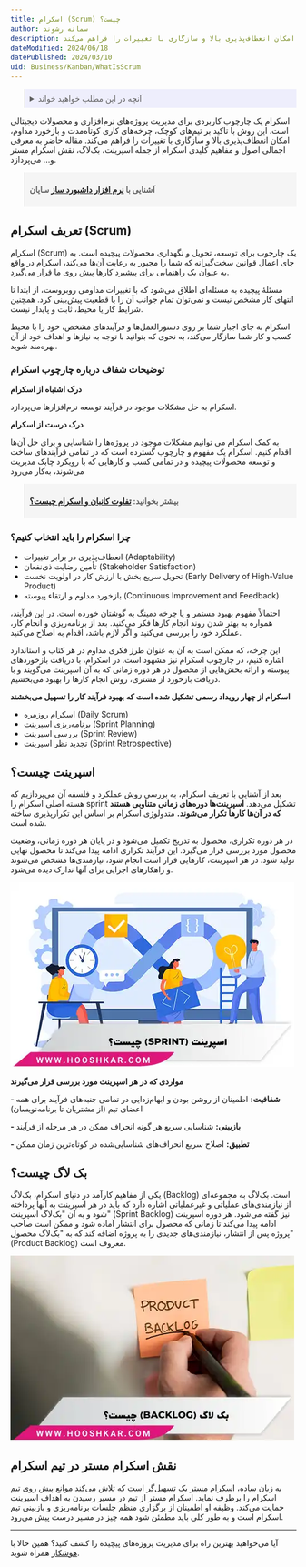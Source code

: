 ```yaml
---
title: اسکرام (Scrum) چیست؟
author: سمانه رشوند
description: اسکرام یک چارچوب کاربردی برای مدیریت پروژه‌های نرم‌افزاری و محصولات دیجیتالی است. این روش با تاکید بر تیم‌های کوچک، چرخه‌های کاری کوتاه‌مدت و بازخورد مداوم، امکان انعطاف‌پذیری بالا و سازگاری با تغییرات را فراهم می‌کند.
dateModified: 2024/06/18
datePublished: 2024/03/10
uid: Business/Kanban/WhatIsScrum
---
```


<blockquote style="background-color:#eeeefc; padding:0.5rem">

<details>
  <summary>آنچه در این مطلب خواهید خواند</summary>
  <ul>
    <li>تعریف اسکرام (Scrum)</li>
    <li>توضیحات شفاف درباره چارچوب اسکرام</li>
    <li>چرا اسکرام را باید انتخاب کنیم؟</li>
    <li>اسپرینت چیست؟</li>
    <li>بک لاگ چیست؟</li>
    <li>نقش اسکرام مستر در تیم اسکرام</li>
  </ul>
</details>

</blockquote>

اسکرام یک چارچوب کاربردی برای مدیریت پروژه‌های نرم‌افزاری و محصولات دیجیتالی است. این روش با تاکید بر تیم‌های کوچک، چرخه‌های کاری کوتاه‌مدت و بازخورد مداوم، امکان انعطاف‌پذیری بالا و سازگاری با تغییرات را فراهم می‌کند. مقاله حاضر به معرفی اجمالی اصول و مفاهیم کلیدی اسکرام از جمله اسپرینت، بک‌لاگ، نقش اسکرام مستر و... می‌پردازد.


<blockquote style="background-color:#f5f5f5; padding:0.5rem">
<p><strong>آشنایی با <a href="https://www.hooshkar.com/Software/Sayan/Package/Industrial" target="_blank">نرم افزار داشبورد ساز</a> سایان</p></strong></blockquote>

## تعریف اسکرام (Scrum)

اسکرام (Scrum) یک چارچوب برای توسعه، تحویل و نگهداری محصولات پیچیده است. به جای اعمال قوانین سخت‌گیرانه که شما را مجبور به رعایت آن‌ها می‌کند، اسکرام در واقع به عنوان یک راهنمایی برای پیشبرد کارها پیش روی ما قرار می‌گیرد.

مسئلۀ پیچیده به مسئله‌ای اطلاق می‌شود که با تغییرات مداومی روبروست، از ابتدا تا انتهای کار مشخص نیست و نمی‌توان تمام جوانب آن را با قطعیت پیش‌بینی کرد. همچنین شرایط کار یا محیط، ثابت و پایدار نیست.

اسکرام به جای اجبار شما بر روی دستورالعمل‌ها و فرآیندهای مشخص، خود را با محیط کسب و کار شما سازگار می‌کند، به نحوی که بتوانید با توجه به نیازها و اهداف خود از آن بهره‌مند شوید.


### توضیحات شفاف درباره چارچوب اسکرام

**درک اشتباه از اسکرام**

اسکرام به حل مشکلات موجود در فرآیند توسعه نرم‌افزارها می‌پردازد.

**درک درست از اسکرام**

به کمک اسکرام می توانیم مشکلات موجود در پروژه‌ها را شناسایی و برای حل آن‌ها اقدام کنیم. اسکرام یک مفهوم و چارچوب گسترده است که در تمامی فرآیندهای ساخت و توسعه محصولات پیچیده و در تمامی کسب و کارهایی که با رویکرد چابک مدیریت می‌شوند، به‌کار می‌رود

<blockquote style="background-color:#f5f5f5; padding:0.5rem">
<p><strong>بیشتر بخوانید: <a href="https://www.hooshkar.com/Wiki/Business/KanbanVsScrum" target="_blank">تفاوت کانبان و اسکرام چیست؟</a></p></strong>
</blockquote>

### چرا اسکرام را باید انتخاب کنیم؟

-	انعطاف‌پذیری در برابر تغییرات (Adaptability)
-	تأمین رضایت ذی‌نفعان (Stakeholder Satisfaction)
-	تحویل سریع بخش با ارزش کار در اولویت نخست (Early Delivery of High-Value Product)
-	بازخورد مداوم و ارتقاء پیوسته (Continuous Improvement and Feedback)

احتمالاً مفهوم بهبود مستمر و یا چرخه دمینگ به گوشتان خورده است. در این فرآیند، همواره به بهتر شدن روند انجام کارها فکر می‌کنید. بعد از برنامه‌ریزی و انجام کار، عملکرد خود را بررسی می‌کنید و اگر لازم باشد، اقدام به اصلاح می‌کنید.

این چرخه، که ممکن است به آن به عنوان طرز فکری مداوم در هر کتاب و استاندارد اشاره کنیم، در چارچوب اسکرام نیز مشهود است. در اسکرام، با دریافت بازخوردهای پیوسته و ارائه بخش‌هایی از محصول در هر دوره زمانی که به آن اسپرینت می‌گویند و با دریافت بازخورد از مشتری، روش انجام کارها را بهبود می‌بخشیم.

 **اسکرام از چهار رویداد رسمی تشکیل شده است که بهبود فرآیند کار را تسهیل می‌بخشند**

-	اسکرام روزمره (Daily Scrum)
-	برنامه‌ریزی اسپرینت (Sprint Planning)
-	بررسی اسپرینت (Sprint Review)
-	تجدید نظر اسپرینت (Sprint Retrospective)


## اسپرینت چیست؟

بعد از آشنایی با تعریف اسکرام، به بررسی روش عملکرد و فلسفه آن می‌پردازیم که هسته اصلی اسکرام را sprint تشکیل می‌دهد. **اسپرینت‌ها دوره‌های زمانی متناوبی هستند که در آن‌ها کارها تکرار می‌شوند.** متدولوژی اسکرام بر اساس این تکرارپذیری ساخته شده است. 

در هر دوره تکراری، محصول به تدریج تکمیل می‌شود و در پایان هر دوره زمانی، وضعیت محصول مورد بررسی قرار می‌گیرد. این فرآیند تکراری ادامه پیدا می‌کند تا محصول نهایی تولید شود. در هر اسپرینت، کارهایی قرار است انجام شود، نیازمندی‌ها مشخص می‌شوند و راهکارهای اجرایی برای آنها تدارک دیده می‌شود.

![اسپرینت](./Images/Sprint.webp)

**مواردی که در هر اسپرینت مورد بررسی قرار می‌گیرند**

**-	شفافیت:** اطمینان از روشن بودن و ابهام‌زدایی در تمامی جنبه‌های فرآیند برای همه اعضای تیم (از مشتریان تا برنامه‌نویسان)

**-	بازبینی:** شناسایی سریع هر گونه انحراف ممکن در هر مرحله از فرآیند

**-	تطبیق:** اصلاح سریع انحراف‌های شناسایی‌شده در کوتاه‌ترین زمان ممکن

## بک لاگ چیست؟

یکی از مفاهیم کارآمد در دنیای اسکرام، بک‌لاگ (Backlog) است. بک‌لاگ به مجموعه‌ای از نیازمندی‌های عملیاتی و غیرعملیاتی اشاره دارد که باید در هر اسپرینت به آنها پرداخته شود و به آن "بک‌لاگ اسپرینت" (Sprint Backlog) نیز گفته می‌شود. هر دوره اسپرینت ادامه پیدا می‌کند تا زمانی که محصول برای انتشار آماده شود و ممکن است صاحب پروژه پس از انتشار، نیازمندی‌های جدیدی را به پروژه اضافه کند که به "بک‌لاگ محصول" (Product Backlog) معروف است.

![بک لاگ](./Images/Backlog.webp)

## نقش اسکرام مستر در تیم اسکرام

به زبان ساده، اسکرام مستر یک تسهیل‌گر است که تلاش می‌کند موانع پیش روی تیم اسکرام را برطرف نماید. اسکرام مستر از تیم در مسیر رسیدن به اهداف اسپرینت حمایت می‌کند. وظیفه او اطمینان از برگزاری منظم جلسات برنامه‌ریزی و بازبینی تیم اسکرام است و به طور کلی باید مطمئن شود همه چیز در مسیر درست پیش می‌رود.

---

آیا می‌خواهید بهترین راه برای مدیریت پروژه‌های پیچیده را کشف کنید؟ همین حالا با <a href="https://www.hooshkar.com" target="_blank">هوشکار</a> همراه شوید.